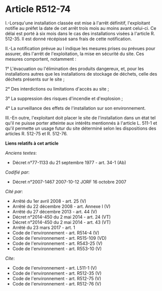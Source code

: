 # Article R512-74

I.-Lorsqu'une installation classée est mise à l'arrêt définitif, l'exploitant notifie au préfet la date de cet arrêt trois
mois au moins avant celui-ci. Ce délai est porté à six mois dans le cas des installations visées à l'article R. 512-35. Il
est donné récépissé sans frais de cette notification. 

II.-La notification prévue au I indique les mesures prises ou prévues pour assurer, dès l'arrêt de l'exploitation, la mise en
sécurité du site. Ces mesures comportent, notamment : 

1° L'évacuation ou l'élimination des produits dangereux, et, pour les installations autres que les installations de stockage
de déchets, celle des déchets présents sur le site ; 

2° Des interdictions ou limitations d'accès au site ; 

3° La suppression des risques d'incendie et d'explosion ; 

4° La surveillance des effets de l'installation sur son environnement. 

III.-En outre, l'exploitant doit placer le site de l'installation dans un état tel qu'il ne puisse porter atteinte aux
intérêts mentionnés à l'article L. 511-1 et qu'il permette un usage futur du site déterminé selon les dispositions des
articles R. 512-75 et R. 512-76.

**Liens relatifs à cet article**

_Anciens textes_:

  - Décret n°77-1133 du 21 septembre 1977 - art. 34-1 (Ab)

_Codifié par_:

  - Décret n°2007-1467 2007-10-12 JORF 16 octobre 2007

_Cité par_:

  - Arrêté du 1er avril 2008 - art. 25 (V)
  - Arrêté du 22 décembre 2008 - art. Annexe I (V)
  - Arrêté du 27 décembre 2013 - art. 44 (V)
  - Décret n°2014-450 du 2 mai 2014 - art. 24 (VT)
  - Décret n°2014-450 du 2 mai 2014 - art. 43 (VT)
  - Arrêté du 23 mars 2017 - art. 1
  - Code de l'environnement - art. R514-4 (V)
  - Code de l'environnement - art. R515-109 (VD)
  - Code de l'environnement - art. R543-25 (V)
  - Code de l'environnement - art. R553-10 (V)

_Cite_:

  - Code de l'environnement - art. L511-1 (V)
  - Code de l'environnement - art. R512-35 (V)
  - Code de l'environnement - art. R512-75 (V)
  - Code de l'environnement - art. R512-76 (V)
